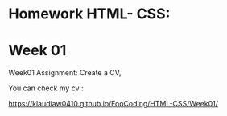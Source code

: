 # Homework HTML- CSS:

# Week 01

Week01 Assignment: Create a CV,

You can check my cv :

https://klaudiaw0410.github.io/FooCoding/HTML-CSS/Week01/

